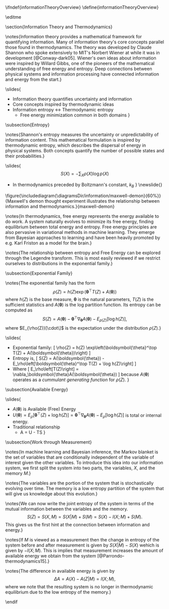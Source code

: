 \ifndef{informationTheoryOverview}
\define{informationTheoryOverview}

\editme

\section{Information Theory and Thermodynamics}

\notes{Information theory provides a mathematical framework for quantifying information. Many of information theory's core concepts parallel those found in thermodynamics. The theory was developed by Claude Shannon who spoke extensively to MIT's Norbert Wiener at while it was in development [@Conway-dark05]. Wiener's own ideas about information were inspired by Willard Gibbs, one of the pioneers of the mathematical understanding of free energy and entropy. Deep connections between physical systems and information processing have connected information and energy from the start.}

\slides{
* Information theory quantifies uncertainty and information
* Core concepts inspired by thermodynamic ideas
* Information entropy $\leftrightarrow$ Thermodynamic entropy
  * Free energy minimization common in both domains
}

\subsection{Entropy}

\notes{Shannon's entropy measures the uncertainty or unpredictability of information content. This mathematical formulation is inspired by thermodynamic entropy, which describes the dispersal of energy in physical systems. Both concepts quantify the number of possible states and their probabilities.}

\slides{
$$
S(X) = -\sum_X \rho(X) \log p(X)
$$
* In thermodynamics preceded by Boltzmann's constant, $k_B$
}
\newslide{}

\figure{\includediagram{\diagramsDir/information/maxwell-demon}{60%}}{Maxwell's demon thought experiment illustrates the relationship between information and thermodynamics.}{maxwell-demon}


\notes{In thermodynamics, free energy represents the energy available to do work. A system naturally evolves to minimize its free energy, finding equilibrium between total energy and entropy. Free energy principles are also pervasive in variational methods in machine learning. They emerge from Bayesian approaches to learning and have been heavily promoted by e.g. Karl Friston as a model for the brain.}

\notes{The relationship between entropy and Free Energy can be explored through the Legendre transform. This is most easily reviewed if we restrict ourselves to distributions in the exponential family.}

\subsection{Exponential Family}

\notes{The exponential family has the form
$$
  \rho(Z) = h(Z) \exp\left(\boldsymbol{\theta}^\top T(Z) + A(\boldsymbol{\theta})\right)
$$
where $h(Z)$ is the base measure, $\boldsymbol{\theta}$ is the natural parameters, $T(Z)$ is the sufficient statistics and $A(\boldsymbol{\theta})$ is the log partition function. Its entropy can be computed as
$$
  S(Z) = A(\boldsymbol{\theta}) - \boldsymbol{\theta}^\top \nabla_\boldsymbol{\theta}A(\boldsymbol{\theta}) - E_{\rho(Z)}\left[\log h(Z)\right],
$$
where $E_{\rho(Z)}[\cdot\]$ is the expectation under the distribution $\rho(Z)$.}

\slides{
* Exponential family:
  \[
  \rho(Z) = h(Z) \exp\left(\boldsymbol{\theta}^\top T(Z) + A(\boldsymbol{\theta})\right)
  \]
* Entropy is,
  \[
  S(Z) =   A(\boldsymbol{\theta}) -  E_\rho\left[\boldsymbol{\theta}^\top T(Z)  + \log h(Z)\right]
  \]
* Where
  \[
  E_\rho\left[T(Z)\right] = \nabla_\boldsymbol{\theta}A(\boldsymbol{\theta})
  \]
  because $A(\boldsymbol{\theta})$ operates as a *cummulant generating function* for $\rho(Z)$.
}

\subsection{Available Energy}

\slides{
* $A(\boldsymbol{\theta})$ is Available (Free) Energy
* $U(\boldsymbol{\theta}) = E_\rho\left[\boldsymbol{\theta}^\top(Z) + \log h(Z)\right] = \boldsymbol{\theta}^\top \nabla_\boldsymbol{\theta}A(\boldsymbol{\theta}) - E_\rho\left[\log h(Z)\right]$ is total or internal energy.
* Traditional relationship
  * A = U - TS
}

\subsection{Work through Measurement}

\notes{In machine learning and Bayesian inference, the Markov blanket is the set of variables that are conditionally independent of the variable of interest given the other variables. To introduce this idea into our information system, we first split the system into two parts, the variables, $X$, and the memory $M$.}

\notes{The variables are the portion of the system that is stochastically evolving over time. The memory is a low entropy partition of the system that will give us knowledge about this evolution.}

\notes{We can now write the joint entropy of the system in terms of the mutual information between the variables and the memory.
$$
S(Z) = S(X,M) = S(X|M) + S(M) = S(X) - I(X;M) + S(M).
$$
This gives us the first hint at the connection between information and energy.}

\notes{If $M$ is viewed as a measurement then the change in entropy of the system before and after measurement is given by $S(X|M) - S(X)$ wehich is given by $-I(X;M)$. This is implies that measurement increases the amount of available energy we obtain from the system  [@Parrondo-thermodynamics15].}

\notes{The difference in available energy is given by
$$
\Delta A = A(X) - A(Z|M) = I(X;M),
$$
where we note that the resulting system is no longer in thermodynamic equilibrium due to the low entropy of the memory.}



\endif 
